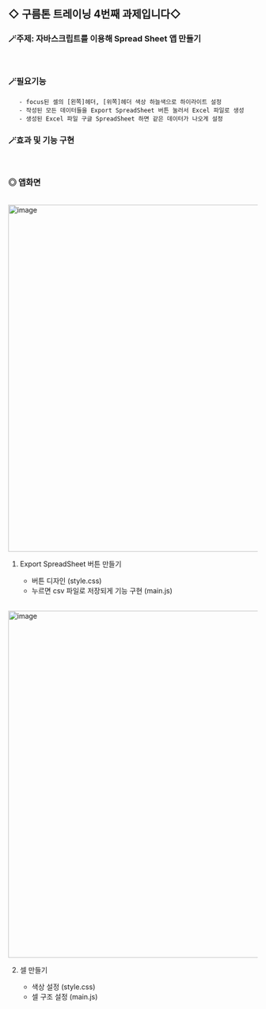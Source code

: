 ## ◇ 구름톤 트레이닝 4번째 과제입니다◇
###   🪄주제: 자바스크립트를 이용해 Spread Sheet 앱 만들기
<br/> 

###   🪄필요기능
       - focus된 셀의 [왼쪽]헤더, [위쪽]헤더 색상 하늘색으로 하이라이트 설정
       - 작성된 모든 데이터들을 Export SpreadSheet 버튼 눌러서 Excel 파일로 생성 
       - 생성된 Excel 파일 구글 SpreadSheet 하면 같은 데이터가 나오게 설정


### 🪄효과 및 기능 구현
<br/> 


### ◎ 앱화면 
<br/> 

<img width="700" alt="image" src="https://github.com/luz315/goorm/assets/125282732/c3cc574a-fb39-427a-bcae-ae5cb086813b">


<div>

1. Export SpreadSheet 버튼 만들기 

   - 버튼 디자인 (style.css)
   - 누르면 csv 파일로 저장되게 기능 구현 (main.js)
<br/> <br/>

<img width="700" alt="image" src="https://github.com/luz315/goorm/assets/125282732/a5d16837-16c9-4e2f-ac03-3557424ce38f">
   
  
2. 셀 만들기
   
   - 색상 설정 (style.css)
   - 셀 구조 설정 (main.js)
  
   <div>
